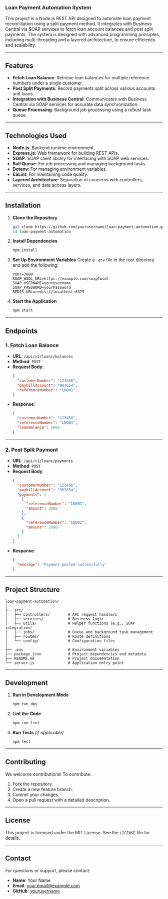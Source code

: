 ### **Loan Payment Automation System**

This project is a Node.js REST API designed to automate loan payment reconciliation using a split payment method. It integrates with Business Central via SOAP services to fetch loan account balances and post split payments. The system is designed with advanced programming principles, including multi-threading and a layered architecture, to ensure efficiency and scalability.

---

## **Features**
- **Fetch Loan Balance**: Retrieve loan balances for multiple reference numbers under a single customer.
- **Post Split Payments**: Record payments split across various accounts and loans.
- **Integration with Business Central**: Communicates with Business Central via SOAP services for accurate data synchronization.
- **Queue Processing**: Background job processing using a robust task queue.

---

## **Technologies Used**
- **Node.js**: Backend runtime environment.
- **Express.js**: Web framework for building REST APIs.
- **SOAP**: SOAP client library for interfacing with SOAP web services.
- **Bull Queue**: For job processing and managing background tasks.
- **Dotenv**: For managing environment variables.
- **ESLint**: For maintaining code quality.
- **Layered Architecture**: Separation of concerns with controllers, services, and data access layers.

---

## **Installation**

1. **Clone the Repository**
   ```bash
   git clone https://github.com/yourusername/loan-payment-automation.git
   cd loan-payment-automation
   ```

2. **Install Dependencies**
   ```bash
   npm install
   ```

3. **Set Up Environment Variables**
   Create a `.env` file in the root directory and add the following:
   ```env
   PORT=3000
   SOAP_WSDL_URL=https://example.com/soap?wsdl
   SOAP_USERNAME=yourUsername
   SOAP_PASSWORD=yourPassword
   REDIS_URL=redis://localhost:6379
   ```

4. **Start the Application**
   ```bash
   npm start
   ```

---

## **Endpoints**

### **1. Fetch Loan Balance**
- **URL**: `/api/v1/loans/balances`
- **Method**: `POST`
- **Request Body**:
  ```json
  {
    "customerNumber": "123456",
    "paybillAccount": "987654",
    "referenceNumber": "LN001"
  }
  ```
- **Response**:
  ```json
  {
    "customerNumber": "123456",
    "referenceNumber": "LN001",
    "loanBalance": 5000
  }
  ```

---

### **2. Post Split Payment**
- **URL**: `/api/v1/loans/payments`
- **Method**: `POST`
- **Request Body**:
  ```json
  {
    "customerNumber": "123456",
    "paybillAccount": "987654",
    "payments": [
      {
        "referenceNumber": "LN001",
        "amount": 3000
      },
      {
        "referenceNumber": "LN002",
        "amount": 2000
      }
    ]
  }
  ```
- **Response**:
  ```json
  {
    "message": "Payment posted successfully"
  }
  ```

---

## **Project Structure**
```
loan-payment-automation/
│
├── src/
│   ├── controllers/        # API request handlers
│   ├── services/           # Business logic
│   ├── utils/              # Helper functions (e.g., SOAP integration)
│   ├── jobs/               # Queue and background task management
│   ├── routes/             # Route definitions
│   └── config/             # Configuration files
│
├── .env                    # Environment variables
├── package.json            # Project dependencies and metadata
├── README.md               # Project documentation
└── server.js               # Application entry point
```

---

## **Development**
1. **Run in Development Mode**
   ```bash
   npm run dev
   ```

2. **Lint the Code**
   ```bash
   npm run lint
   ```

3. **Run Tests** *(if applicable)*
   ```bash
   npm test
   ```

---

## **Contributing**
We welcome contributions! To contribute:
1. Fork the repository.
2. Create a new feature branch.
3. Commit your changes.
4. Open a pull request with a detailed description.

---

## **License**
This project is licensed under the MIT License. See the `LICENSE` file for details.

---

## **Contact**
For questions or support, please contact:
- **Name**: Your Name
- **Email**: your.email@example.com
- **GitHub**: [yourusername](https://github.com/yourusername)
